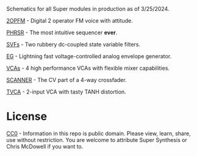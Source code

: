 Schematics for all Super modules in production as of 3/25/2024.

[2OPFM](https://www.supersynthesis.com/products/2opfm) - Digital 2 operator FM voice with attitude.

[PHRSR](https://www.supersynthesis.com/products/phrsr) - The most intuitive sequencer **ever**.

[SVFs](https://www.supersynthesis.com/products/svfs) - Two rubbery dc-coupled state variable filters.

[EG](https://www.supersynthesis.com/products/eg) - Lightning fast voltage-controlled analog envelope generator.

[VCAs](https://www.supersynthesis.com/products/vcas) - 4 high performance VCAs with flexible mixer capabilities.

[SCANNER](https://www.supersynthesis.com/products/scanner) - The CV part of a 4-way crossfader.

[TVCA](https://www.supersynthesis.com/products/tvca) - 2-input VCA with tasty TANH distortion.

# License
[CC0](https://creativecommons.org/public-domain/cc0/) - Information in this repo is public domain. Please view, learn, share, use without restriction. You are welcome to attribute Super Synthesis or Chris McDowell if you want to. 
